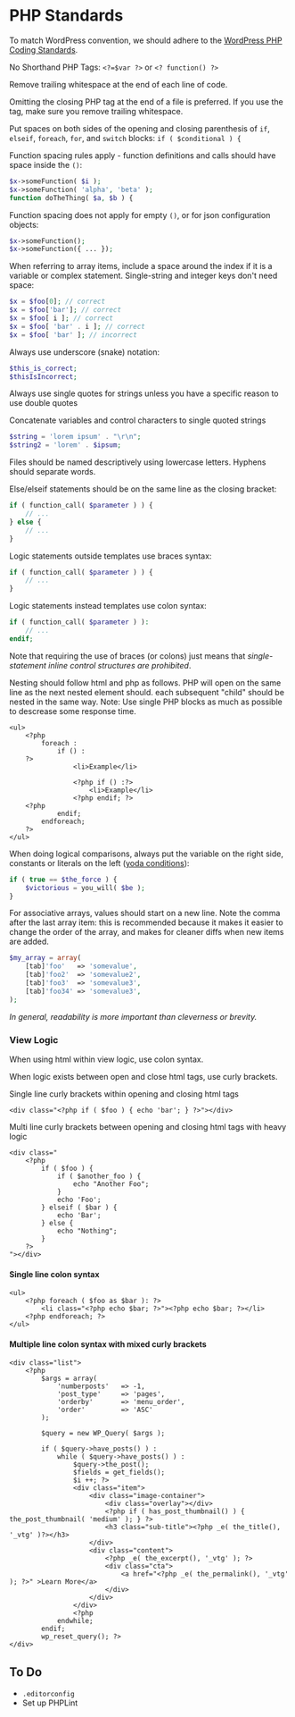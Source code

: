 
# PHP Standards

To match WordPress convention, we should adhere to the [WordPress PHP Coding Standards](https://make.wordpress.org/core/handbook/coding-standards/php/).

No Shorthand PHP Tags: `<?=$var ?>` or `<? function() ?>`

Remove trailing whitespace at the end of each line of code.

Omitting the closing PHP tag at the end of a file is preferred. If you use the tag, make sure you remove trailing whitespace.

Put spaces on both sides of the opening and closing parenthesis of `if`, `elseif`, `foreach`, `for`, and `switch` blocks: `if ( $conditional ) {`

Function spacing rules apply - function definitions and calls should have space inside the `()`:
```php
$x->someFunction( $i );
$x->someFunction( 'alpha', 'beta' );
function doTheThing( $a, $b ) {
```

Function spacing does not apply for empty `()`, or for json configuration objects:
```php
$x->someFunction();
$x->someFunction({ ... });
```

When referring to array items, include a space around the index if it is a variable or complex statement. Single-string and integer keys don't need space:
```php
$x = $foo[0]; // correct
$x = $foo['bar']; // correct
$x = $foo[ i ]; // correct
$x = $foo[ 'bar' . i ]; // correct
$x = $foo[ 'bar' ]; // incorrect
```

Always use underscore (snake) notation:
```php
$this_is_correct;
$thisIsIncorrect;
```

Always use single quotes for strings unless you have a specific reason to use double quotes 

Concatenate variables and control characters to single quoted strings
```php
$string = 'lorem ipsum' . "\r\n";
$string2 = 'lorem' . $ipsum;

```

Files should be named descriptively using lowercase letters. Hyphens should separate words.

Else/elseif statements should be on the same line as the closing bracket:
```php
if ( function_call( $parameter ) ) {
	// ...
} else {
	// ...
}
```

Logic statements outside templates use braces syntax:
```php
if ( function_call( $parameter ) ) {
	// ...
}
```

Logic statements instead templates use colon syntax:
```php
if ( function_call( $parameter ) ):
	// ...
endif;
```

Note that requiring the use of braces (or colons) just means that *single-statement inline control structures are prohibited*.

Nesting should follow html and php as follows. PHP will open on the same line as the next nested element should. each subsequent "child" should be nested in the same way. Note: Use single PHP blocks as much as possible to descrease some response time.
```
<ul>
	<?php
		foreach :
			if () :
	?>
				<li>Example</li>

				<?php if () :?>
					<li>Example</li>
				<?php endif; ?>
	<?php
			endif;
		endforeach;
	?>
</ul>
```

When doing logical comparisons, always put the variable on the right side, constants or literals on the left ([yoda conditions](https://make.wordpress.org/core/handbook/coding-standards/php/#yoda-conditions)):

```php
if ( true == $the_force ) {
	$victorious = you_will( $be );
}
```

For associative arrays, values should start on a new line. Note the comma after the last array item: this is recommended because it makes it easier to change the order of the array, and makes for cleaner diffs when new items are added.

```php
$my_array = array(
	[tab]'foo'   => 'somevalue',
	[tab]'foo2'  => 'somevalue2',
	[tab]'foo3'  => 'somevalue3',
	[tab]'foo34' => 'somevalue3',
);
```

*In general, readability is more important than cleverness or brevity.*

### View Logic

When using html within view logic, use colon syntax.

When logic exists between open and close html tags, use curly brackets.

Single line curly brackets within opening and closing html tags

`<div class="<?php if ( $foo ) { echo 'bar'; } ?>"></div>`

Multi line curly brackets between opening and closing html tags with heavy logic
```
<div class="
	<?php
		if ( $foo ) {
			if ( $another_foo ) {
				echo "Another Foo";
			}
			echo 'Foo';
		} elseif ( $bar ) {
			echo 'Bar';
		} else {
			echo "Nothing";
		}
	?>
"></div>
```

#### Single line colon syntax

```
<ul>
	<?php foreach ( $foo as $bar ): ?>
		<li class="<?php echo $bar; ?>"><?php echo $bar; ?></li>
	<?php endforeach; ?>
</ul>
```

#### Multiple line colon syntax with mixed curly brackets

```
<div class="list">
	<?php
		$args = array(
			'numberposts'	=> -1,
			'post_type'		=> 'pages',
			'orderby'		=> 'menu_order',
			'order'			=> 'ASC'
		);

		$query = new WP_Query( $args );

		if ( $query->have_posts() ) :
			while ( $query->have_posts() ) :
				$query->the_post();
				$fields = get_fields();
				$i ++; ?>
				<div class="item">
					<div class="image-container">
						<div class="overlay"></div>
						<?php if ( has_post_thumbnail() ) { the_post_thumbnail( 'medium' ); } ?>
						<h3 class="sub-title"><?php _e( the_title(), '_vtg' )?></h3>
					</div>
					<div class="content">
						<?php _e( the_excerpt(), '_vtg' ); ?>
						<div class="cta">
							<a href="<?php _e( the_permalink(), '_vtg' ); ?>" >Learn More</a>
						</div>
					</div>
				</div>
				<?php
			endwhile;
		endif;
		wp_reset_query(); ?>
</div>
```

## To Do

- `.editorconfig`
- Set up PHPLint


